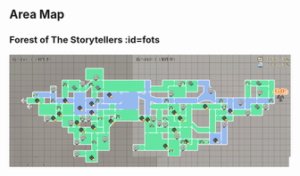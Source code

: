 ## Area Map

### Forest of The Storytellers :id=fots

![fots](../../../assets/images/wiki/map/0.22map.png)
